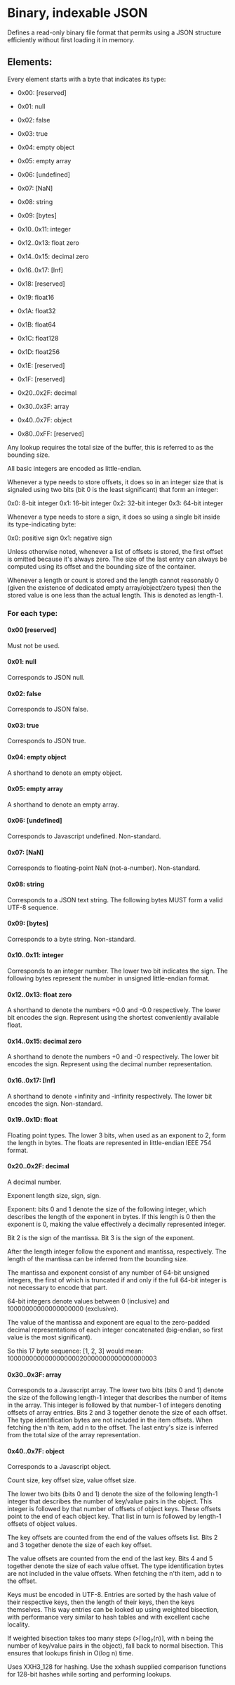 # Binary, indexable JSON

Defines a read-only binary file format that permits using a JSON structure
efficiently without first loading it in memory.

## Elements:

Every element starts with a byte that indicates its type:

- 0x00: [reserved]

- 0x01: null
- 0x02: false
- 0x03: true
- 0x04: empty object
- 0x05: empty array
- 0x06: [undefined]
- 0x07: [NaN]
- 0x08: string
- 0x09: [bytes]
- 0x10..0x11: integer
- 0x12..0x13: float zero
- 0x14..0x15: decimal zero
- 0x16..0x17: [Inf]

- 0x18: [reserved]
- 0x19: float16
- 0x1A: float32
- 0x1B: float64
- 0x1C: float128
- 0x1D: float256
- 0x1E: [reserved]
- 0x1F: [reserved]

- 0x20..0x2F: decimal

- 0x30..0x3F: array

- 0x40..0x7F: object

- 0x80..0xFF: [reserved]

Any lookup requires the total size of the buffer, this is referred to as the
bounding size.

All basic integers are encoded as little-endian.

Whenever a type needs to store offsets, it does so in an integer size that is
signaled using two bits (bit 0 is the least significant) that form an integer:

0x0: 8-bit integer
0x1: 16-bit integer
0x2: 32-bit integer
0x3: 64-bit integer

Whenever a type needs to store a sign, it does so using a single bit
inside its type-indicating byte:

0x0: positive sign
0x1: negative sign

Unless otherwise noted, whenever a list of offsets is stored, the first offset
is omitted because it's always zero. The size of the last entry can always be
computed using its offset and the bounding size of the container.

Whenever a length or count is stored and the length cannot reasonably 0 (given
the existence of dedicated empty array/object/zero types) then the stored value
is one less than the actual length. This is denoted as length-1.

### For each type:

#### 0x00 [reserved]

Must not be used.

#### 0x01: null

Corresponds to JSON null.

#### 0x02: false

Corresponds to JSON false.

#### 0x03: true

Corresponds to JSON true.

#### 0x04: empty object

A shorthand to denote an empty object.

#### 0x05: empty array

A shorthand to denote an empty array.

#### 0x06: [undefined]

Corresponds to Javascript undefined. Non-standard.

#### 0x07: [NaN]

Corresponds to floating-point NaN (not-a-number). Non-standard.

#### 0x08: string

Corresponds to a JSON text string. The following bytes MUST form a valid UTF-8
sequence.

#### 0x09: [bytes]

Corresponds to a byte string. Non-standard.

#### 0x10..0x11: integer

Corresponds to an integer number. The lower two bit indicates the sign. The
following bytes represent the number in unsigned little-endian format.

#### 0x12..0x13: float zero

A shorthand to denote the numbers +0.0 and -0.0 respectively. The lower bit
encodes the sign. Represent using the shortest conveniently available float.

#### 0x14..0x15: decimal zero

A shorthand to denote the numbers +0 and -0 respectively. The lower bit encodes
the sign. Represent using the decimal number representation.

#### 0x16..0x17: [Inf]

A shorthand to denote +infinity and -infinity respectively. The lower bit
encodes the sign. Non-standard.

#### 0x19..0x1D: float

Floating point types. The lower 3 bits, when used as an exponent to 2, form the
length in bytes. The floats are represented in little-endian IEEE 754 format.

#### 0x20..0x2F: decimal

A decimal number.

Exponent length size, sign, sign.

Exponent: bits 0 and 1 denote the size of the following integer, which describes
the length of the exponent in bytes. If this length is 0 then the exponent is 0,
making the value effectively a decimally represented integer.

Bit 2 is the sign of the mantissa. Bit 3 is the sign of the exponent.

After the length integer follow the exponent and mantissa, respectively. The
length of the mantissa can be inferred from the bounding size.

The mantissa and exponent consist of any number of 64-bit unsigned integers, the
first of which is truncated if and only if the full 64-bit integer is not
necessary to encode that part.

64-bit integers denote values between 0 (inclusive) and 10000000000000000000
(exclusive).

The value of the mantissa and exponent are equal to the zero-padded decimal
representations of each integer concatenated (big-endian, so first value is the
most significant).

So this 17 byte sequence: [1, 2, 3] would mean:
100000000000000000020000000000000000003

#### 0x30..0x3F: array

Corresponds to a Javascript array. The lower two bits (bits 0 and 1) denote
the size of the following length-1 integer that describes the number of items
in the array. This integer is followed by that number-1 of integers denoting
offsets of array entries. Bits 2 and 3 together denote the size of each
offset. The type identification bytes are not included in the item offsets.
When fetching the n'th item, add n to the offset. The last entry's size is
inferred from the total size of the array representation.

#### 0x40..0x7F: object

Corresponds to a Javascript object.

Count size, key offset size, value offset size.

The lower two bits (bits 0 and 1) denote the size of the following length-1
integer that describes the number of key/value pairs in the object. This integer
is followed by that number of offsets of object keys. These offsets point to the
end of each object key. That list in turn is followed by length-1 offsets of
object values.

The key offsets are counted from the end of the values offsets list. Bits 2
and 3 together denote the size of each key offset.

The value offsets are counted from the end of the last key. Bits 4 and 5
together denote the size of each value offset. The type identification bytes
are not included in the value offsets. When fetching the n'th item, add n to
the offset.

Keys must be encoded in UTF-8. Entries are sorted by the hash value of their
respective keys, then the length of their keys, then the keys themselves. This
way entries can be looked up using weighted bisection, with performance very
similar to hash tables and with excellent cache locality.

If weighted bisection takes too many steps (>⌈log₂​(n)⌉, with n being the number
of key/value pairs in the object), fall back to normal bisection. This ensures
that lookups finish in O(log n) time.

Uses XXH3_128 for hashing. Use the xxhash supplied comparison functions for
128-bit hashes while sorting and performing lookups.
